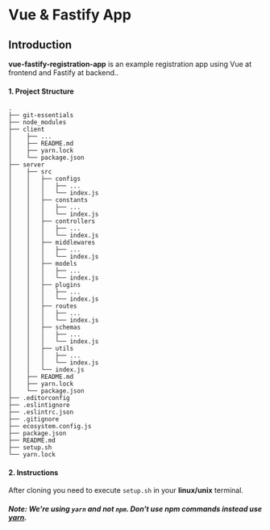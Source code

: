 # Vue & Fastify App

## Introduction

**vue-fastify-registration-app** is an example registration app using Vue at frontend and Fastify at backend..


#### 1. Project Structure

    .
    ├── git-essentials
    ├── node_modules
    ├── client
    │    ├── ...
    │    ├── README.md
    │    ├── yarn.lock
    │    └── package.json
    ├── server
    │    ├── src
    │    │   ├── configs
    │    │   │   ├── ...
    │    │   │   └── index.js
    │    │   ├── constants
    │    │   │   ├── ...
    │    │   │   └── index.js
    │    │   ├── controllers
    │    │   │   ├── ...
    │    │   │   └── index.js
    │    │   ├── middlewares
    │    │   │   ├── ...
    │    │   │   └── index.js
    │    │   ├── models
    │    │   │   ├── ...
    │    │   │   └── index.js
    │    │   ├── plugins
    │    │   │   ├── ...
    │    │   │   └── index.js
    │    │   ├── routes
    │    │   │   ├── ...
    │    │   │   └── index.js
    │    │   ├── schemas
    │    │   │   ├── ...
    │    │   │   └── index.js
    │    │   ├── utils
    │    │   │   ├── ...
    │    │   │   └── index.js
    │    │   └── index.js
    │    ├── README.md
    │    ├── yarn.lock
    │    └── package.json
    ├── .editorconfig
    ├── .eslintignore
    ├── .eslintrc.json
    ├── .gitignore
    ├── ecosystem.config.js
    ├── package.json
    ├── README.md
    ├── setup.sh
    └── yarn.lock

#### 2. Instructions

After cloning you need to execute `setup.sh` in your **linux/unix** terminal.


##### Note: We're using _`yarn`_ and not _`npm`_. Don't use npm commands instead use [yarn](https://yarnpkg.com/en/docs/cli/).
